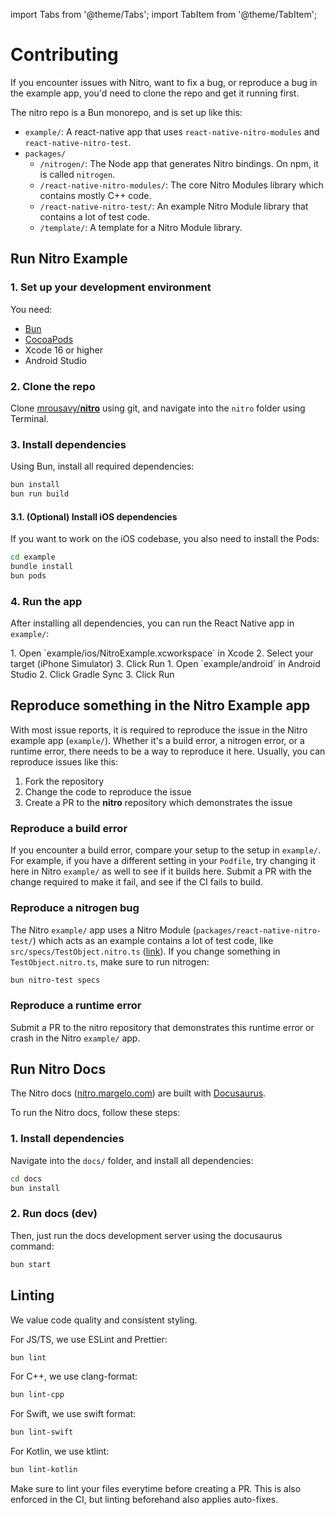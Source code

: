 ---
---

import Tabs from '@theme/Tabs';
import TabItem from '@theme/TabItem';

# Contributing

If you encounter issues with Nitro, want to fix a bug, or reproduce a bug in the example app, you'd need to clone the repo and get it running first.

The nitro repo is a Bun monorepo, and is set up like this:

- `example/`: A react-native app that uses `react-native-nitro-modules` and `react-native-nitro-test`.
- `packages/`
  - `/nitrogen/`: The Node app that generates Nitro bindings. On npm, it is called `nitrogen`.
  - `/react-native-nitro-modules/`: The core Nitro Modules library which contains mostly C++ code.
  - `/react-native-nitro-test/`: An example Nitro Module library that contains a lot of test code.
  - `/template/`: A template for a Nitro Module library.

## Run Nitro Example

### 1. Set up your development environment

You need:

- [Bun](https://bun.sh)
- [CocoaPods](https://cocoapods.org)
- Xcode 16 or higher
- Android Studio

### 2. Clone the repo

Clone [mrousavy/**nitro**](https://github.com/mrousavy/nitro) using git, and navigate into the `nitro` folder using Terminal.

### 3. Install dependencies

Using Bun, install all required dependencies:

```sh
bun install
bun run build
```

#### 3.1. (Optional) Install iOS dependencies

If you want to work on the iOS codebase, you also need to install the Pods:

```sh
cd example
bundle install
bun pods
```

### 4. Run the app

After installing all dependencies, you can run the React Native app in `example/`:

<Tabs groupId="platform">
  <TabItem value="ios" label="iOS" default>
    1. Open `example/ios/NitroExample.xcworkspace` in Xcode
    2. Select your target (iPhone Simulator)
    3. Click Run
  </TabItem>
  <TabItem value="android" label="Android">
    1. Open `example/android` in Android Studio
    2. Click Gradle Sync
    3. Click Run
  </TabItem>
</Tabs>

## Reproduce something in the Nitro Example app

With most issue reports, it is required to reproduce the issue in the Nitro example app (`example/`).
Whether it's a build error, a nitrogen error, or a runtime error, there needs to be a way to reproduce it here.
Usually, you can reproduce issues like this:

1. Fork the repository
2. Change the code to reproduce the issue
3. Create a PR to the **nitro** repository which demonstrates the issue

### Reproduce a build error

If you encounter a build error, compare your setup to the setup in `example/`.
For example, if you have a different setting in your `Podfile`, try changing it here in Nitro `example/` as well to see if it builds here. Submit a PR with the change required to make it fail, and see if the CI fails to build.

### Reproduce a nitrogen bug

The Nitro `example/` app uses a Nitro Module (`packages/react-native-nitro-test/`) which acts as an example contains a lot of test code, like `src/specs/TestObject.nitro.ts` ([link](https://github.com/mrousavy/nitro/blob/main/packages/react-native-nitro-test/src/specs/TestObject.nitro.ts)). If you change something in `TestObject.nitro.ts`, make sure to run nitrogen:

```sh
bun nitro-test specs
```

### Reproduce a runtime error

Submit a PR to the nitro repository that demonstrates this runtime error or crash in the Nitro `example/` app.

## Run Nitro Docs

The Nitro docs ([nitro.margelo.com](https://nitro.margelo.com)) are built with [Docusaurus](https://docusaurus.io).

To run the Nitro docs, follow these steps:

### 1. Install dependencies

Navigate into the `docs/` folder, and install all dependencies:

```sh
cd docs
bun install
```

### 2. Run docs (dev)

Then, just run the docs development server using the docusaurus command:

```sh
bun start
```

## Linting

We value code quality and consistent styling.

For JS/TS, we use ESLint and Prettier:

```sh
bun lint
```

For C++, we use clang-format:

```sh
bun lint-cpp
```

For Swift, we use swift format:

```sh
bun lint-swift
```

For Kotlin, we use ktlint:

```sh
bun lint-kotlin
```

Make sure to lint your files everytime before creating a PR. This is also enforced in the CI, but linting beforehand also applies auto-fixes.
